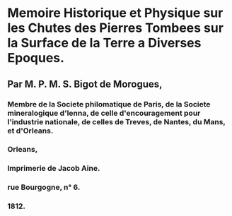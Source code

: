 # Memoire Historique et Physique sur les Chutes des Pierres Tombees sur la Surface de la Terre a Diverses Epoques.

## Par M. P. M. S. Bigot de Morogues,

### Membre de la Societe philomatique de Paris, de la Societe mineralogique d'Ienna, de celle d'encouragement pour l'industrie nationale, de celles de Treves, de Nantes, du Mans, et d'Orleans.

### Orleans,

### Imprimerie de Jacob Aine.

### rue Bourgogne, n° 6.

### 1812.


